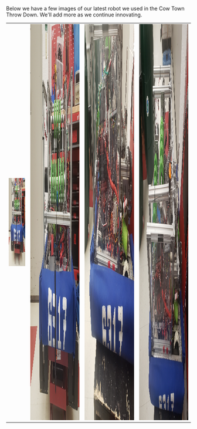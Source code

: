 Below we have a few images of our latest robot we used in the Cow Town Throw Down.
We'll add more as we continue innovating.
<table>
<tr> 
<td>
<img src="docs/assets/20211118_163245.jpg"
width="640"
height="240"/>
</td>
<td>
<img src="docs/assets/20211118_163247.jpg"
width="1920"
height="1080"/>
</td>
<td>
<img src="docs/assets/20211118_163237.jpg"
width="1920"
height="1080"/>
</td>
<td>
<img src="docs/assets/20211118_163230.jpg"
width="1920"
height="1080"/>
</td>
</tr>
</table>

